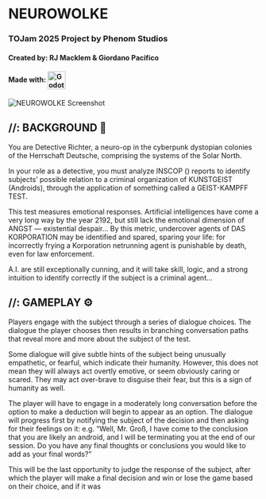 # NEUROWOLKE

### TOJam 2025 Project by Phenom Studios
#### Created by: RJ Macklem & Giordano Pacifico
<h4>Made with: 
<img src="https://cdn.jsdelivr.net/gh/devicons/devicon/icons/godot/godot-original.svg" alt="Godot" width="36" style="vertical-align: middle; margin-right: 10px;" />
</h4>

![NEUROWOLKE Screenshot](https://img.itch.zone/aW1nLzIxMjIxMzk3LnBuZw==/315x250%23c/TpH1tQ.png)

## //: BACKGROUND 🤖
You are Detective Richter, a neuro-op in the cyberpunk dystopian colonies of the Herrschaft Deutsche, comprising the systems of the Solar North.  

In your role as a detective, you must analyze INSCOP () reports to identify subjects’ possible relation to a criminal organization of KUNSTGEIST (Androids), through the application of something called a GEIST-KAMPFF TEST.  

This test measures emotional responses. Artificial intelligences have come a very long way by the year 2192, but still lack the emotional dimension of ANGST — existential despair… By this metric, undercover agents of DAS KORPORATION may be identified and spared, sparing your life: for incorrectly frying a Korporation netrunning agent is punishable by death, even for law enforcement.  

A.I. are still exceptionally cunning, and it will take skill, logic, and a strong intuition to identify correctly if the subject is a criminal agent…  

## //: GAMEPLAY ⚙️
Players engage with the subject through a series of dialogue choices. The dialogue the player chooses then results in branching conversation paths that reveal more and more about the subject of the test.

Some dialogue will give subtle hints of the subject being unusually empathetic, or fearful, which indicate their humanity. However, this does not mean they will always act overtly emotive, or seem obviously caring or scared. They may act over-brave to disguise their fear, but this is a sign of humanity as well.

The player will have to engage in a moderately long conversation before the option to make a deduction will begin to appear as an option. The dialogue will progress first by notifying the subject of the decision and then asking for their feelings on it: e.g. “Well, Mr. Groß, I have come to the conclusion that you are likely an android, and I will be terminating you at the end of our session. Do you have any final thoughts or conclusions you would like to add as your final words?”

This will be the last opportunity to judge the response of the subject, after which the player will make a final decision and win or lose the game based on their choice, and if it was
